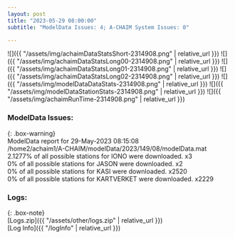 ```yaml
---
layout: post
title: "2023-05-29 08:00:00"
subtitle: "ModelData Issues: 4; A-CHAIM System Issues: 0"

---
```


![]({{ "/assets/img/achaimDataStatsShort-2314908.png" | relative_url }})
![]({{ "/assets/img/achaimDataStatsLong00-2314908.png" | relative_url }})
![]({{ "/assets/img/achaimDataStatsLong01-2314908.png" | relative_url }})
![]({{ "/assets/img/achaimDataStatsLong02-2314908.png" | relative_url }})
![]({{ "/assets/img/modelDataDataStats-2314908.png" | relative_url }})
![]({{ "/assets/img/modelDataStationStats-2314908.png" | relative_url }})
![]({{ "/assets/img/achaimRunTime-2314908.png" | relative_url }})


### ModelData Issues:  
  
{: .box-warning}  
 ModelData report for 29-May-2023 08:15:08   
 /home2/achaim1/A-CHAIM/modelData/2023/149/08/modelData.mat   
 2.1277% of all possible stations for IONO were downloaded. x3   
 0% of all possible stations for JASON were downloaded. x2   
 0% of all possible stations for KASI were downloaded. x2520   
 0% of all possible stations for KARTVERKET were downloaded. x2229   
  


### Logs:  
  
{: .box-note}  
[Logs.zip]({{ "/assets/other/logs.zip" | relative_url }})  
[Log Info]({{ "/logInfo" | relative_url }})  
